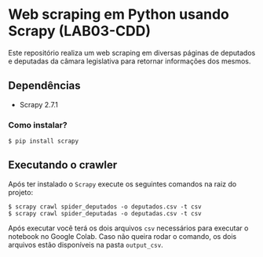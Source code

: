 # Web scraping em Python usando Scrapy (LAB03-CDD)

Este repositório realiza um web scraping em 
diversas páginas de deputados e deputadas da 
câmara legislativa para retornar informações 
dos mesmos.

## Dependências
* Scrapy 2.7.1
### Como instalar?
```shell
$ pip install scrapy
```

## Executando o crawler
Após ter instalado o `Scrapy` execute os seguintes comandos na raiz do projeto:
```shell
$ scrapy crawl spider_deputados -o deputados.csv -t csv
$ scrapy crawl spider_deputadas -o deputadas.csv -t csv
```
Após executar você terá os dois arquivos `csv` necessários para executar o notebook no Google Colab. Caso não queira rodar o comando, os dois arquivos estão disponíveis na pasta `output_csv`.